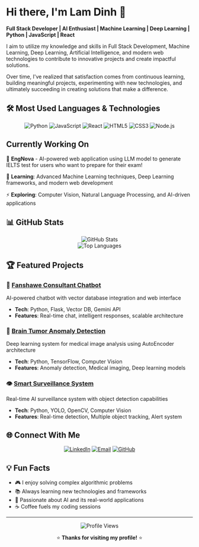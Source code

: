# Hi there, I'm Lam Dinh 👋

**Full Stack Developer | AI Enthusiast | Machine Learning | Deep Learning | Python | JavaScript | React**

I aim to utilize my knowledge and skills in Full Stack Development, Machine Learning, Deep Learning, Artificial Intelligence, and modern web technologies to contribute to innovative projects and create impactful solutions.

Over time, I've realized that satisfaction comes from continuous learning, building meaningful projects, experimenting with new technologies, and ultimately succeeding in creating solutions that make a difference.

## 🛠️ Most Used Languages & Technologies

<div align="center">

![Python](https://img.shields.io/badge/-Python-3776AB?style=flat-square&logo=python&logoColor=white)
![JavaScript](https://img.shields.io/badge/-JavaScript-F7DF1E?style=flat-square&logo=javascript&logoColor=black)
![React](https://img.shields.io/badge/-React-61DAFB?style=flat-square&logo=react&logoColor=black)
![HTML5](https://img.shields.io/badge/-HTML5-E34F26?style=flat-square&logo=html5&logoColor=white)
![CSS3](https://img.shields.io/badge/-CSS3-1572B6?style=flat-square&logo=css3&logoColor=white)
![Node.js](https://img.shields.io/badge/-Node.js-339933?style=flat-square&logo=node.js&logoColor=white)

</div>

## Currently Working On

🔭 **EngNova** - AI-powered web application using LLM model to generate IELTS test for users who want to prepare for their exam!

🌱 **Learning**: Advanced Machine Learning techniques, Deep Learning frameworks, and modern web development

⚡ **Exploring**: Computer Vision, Natural Language Processing, and AI-driven applications

## 📊 GitHub Stats

<div align="center">
  <img src="https://github-readme-stats.vercel.app/api?username=lamtdse61743&show_icons=true&theme=dark&count_private=true" alt="GitHub Stats" />
</div>

<div align="center">
  <img src="https://github-readme-stats.vercel.app/api/top-langs/?username=lamtdse61743&layout=compact&theme=dark" alt="Top Languages" />
</div>

## 🏆 Featured Projects

### 🤖 [Fanshawe Consultant Chatbot](https://github.com/lamtdse61743/Fanshawe-Consultant-Chatbot)
AI-powered chatbot with vector database integration and web interface
- **Tech**: Python, Flask, Vector DB, Gemini API
- **Features**: Real-time chat, intelligent responses, scalable architecture

### 🧠 [Brain Tumor Anomaly Detection](https://github.com/lamtdse61743/Brain-Tumor-Anomaly-Detection)
Deep learning system for medical image analysis using AutoEncoder architecture
- **Tech**: Python, TensorFlow, Computer Vision
- **Features**: Anomaly detection, Medical imaging, Deep learning models

### 👁️ [Smart Surveillance System](https://github.com/lamtdse61743/Smart-Surveillance-System-using-YOLO)
Real-time AI surveillance system with object detection capabilities
- **Tech**: Python, YOLO, OpenCV, Computer Vision
- **Features**: Real-time detection, Multiple object tracking, Alert system

## 🌐 Connect With Me

<div align="center">

[![LinkedIn](https://img.shields.io/badge/-LinkedIn-0077B5?style=for-the-badge&logo=linkedin&logoColor=white)](https://www.linkedin.com/in/lam-dinh-9104b6306/)
[![Email](https://img.shields.io/badge/-Email-D14836?style=for-the-badge&logo=gmail&logoColor=white)](mailto:lamtdse61743@gmail.com)
[![GitHub](https://img.shields.io/badge/-GitHub-181717?style=for-the-badge&logo=github&logoColor=white)](https://github.com/lamtdse61743)

</div>

## 💡 Fun Facts

- 🎮 I enjoy solving complex algorithmic problems
- 📚 Always learning new technologies and frameworks
- 🌟 Passionate about AI and its real-world applications
- ☕ Coffee fuels my coding sessions

---

<div align="center">

![Profile Views](https://www.linkedin.com/in/lam-dinh-9104b6306/)

⭐ **Thanks for visiting my profile!** ⭐

</div>